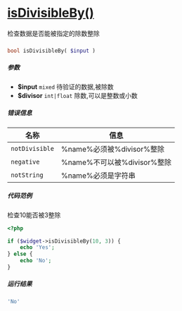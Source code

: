 [isDivisibleBy()](http://twinh.github.com/widget/api/isDivisibleBy)
===================================================================

检查数据是否能被指定的除数整除

### 
```php
bool isDivisibleBy( $input )
```

##### 参数
* **$input** `mixed` 待验证的数据,被除数
* **$divisor** `int|float` 除数,可以是整数或小数


##### 错误信息
| **名称**              | **信息**                                                       | 
|-----------------------|----------------------------------------------------------------|
| `notDivisible`        | %name%必须被%divisor%整除                                      |
| `negative`            | %name%不可以被%divisor%整除                                    |
| `notString`           | %name%必须是字符串                                             |


##### 代码范例
检查10能否被3整除
```php
<?php

if ($widget->isDivisibleBy(10, 3)) {
    echo 'Yes';
} else {
    echo 'No';
}
```
##### 运行结果
```php
'No'
```
